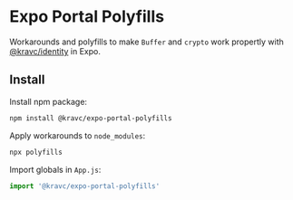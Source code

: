 # Expo Portal Polyfills

Workarounds and polyfills to make `Buffer` and `crypto` work propertly with
[@kravc/identity](https://github.com/alexkravets/identity) in Expo.

## Install

Install npm package:

```sh
npm install @kravc/expo-portal-polyfills
```

Apply workarounds to `node_modules`:

```sh
npx polyfills
```

Import globals in `App.js`:

```js
import '@kravc/expo-portal-polyfills'
```

